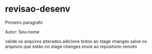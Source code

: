 # revisao-desenv

<p>Primeiro paragrafo</p>

Autor: Seu-nome


valide os arquivos alterados
adicione todos ao stage changes
salve os arquivos que estão no stage changes
envie ao repositorio remoto
